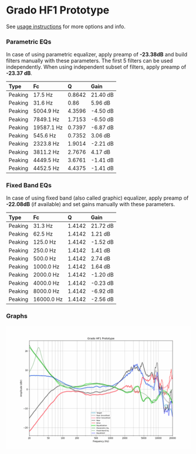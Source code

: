 # Grado HF1 Prototype
See [usage instructions](https://github.com/jaakkopasanen/AutoEq#usage) for more options and info.

### Parametric EQs
In case of using parametric equalizer, apply preamp of **-23.38dB** and build filters manually
with these parameters. The first 5 filters can be used independently.
When using independent subset of filters, apply preamp of **-23.37 dB**.

| Type    | Fc         |      Q | Gain     |
|:--------|:-----------|:-------|:---------|
| Peaking | 17.5 Hz    | 0.8642 | 21.40 dB |
| Peaking | 31.6 Hz    | 0.86   | 5.96 dB  |
| Peaking | 5004.9 Hz  | 4.3596 | -4.50 dB |
| Peaking | 7849.1 Hz  | 1.7153 | -6.50 dB |
| Peaking | 19587.1 Hz | 0.7397 | -6.87 dB |
| Peaking | 545.6 Hz   | 0.7352 | 3.06 dB  |
| Peaking | 2323.8 Hz  | 1.9014 | -2.21 dB |
| Peaking | 3811.2 Hz  | 2.7676 | 4.17 dB  |
| Peaking | 4449.5 Hz  | 3.6761 | -1.41 dB |
| Peaking | 4452.5 Hz  | 4.4375 | -1.41 dB |

### Fixed Band EQs
In case of using fixed band (also called graphic) equalizer, apply preamp of **-22.08dB**
(if available) and set gains manually with these parameters.

| Type    | Fc         |      Q | Gain     |
|:--------|:-----------|:-------|:---------|
| Peaking | 31.3 Hz    | 1.4142 | 21.72 dB |
| Peaking | 62.5 Hz    | 1.4142 | 1.21 dB  |
| Peaking | 125.0 Hz   | 1.4142 | -1.52 dB |
| Peaking | 250.0 Hz   | 1.4142 | 1.41 dB  |
| Peaking | 500.0 Hz   | 1.4142 | 2.74 dB  |
| Peaking | 1000.0 Hz  | 1.4142 | 1.64 dB  |
| Peaking | 2000.0 Hz  | 1.4142 | -1.20 dB |
| Peaking | 4000.0 Hz  | 1.4142 | -0.23 dB |
| Peaking | 8000.0 Hz  | 1.4142 | -6.92 dB |
| Peaking | 16000.0 Hz | 1.4142 | -2.56 dB |

### Graphs
![](./Grado%20HF1%20Prototype.png)